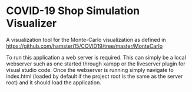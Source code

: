 # COVID-19 Shop Simulation Visualizer

A visualization tool for the Monte-Carlo visualization as defined in
https://github.com/hamsteri15/COVID19/tree/master/MonteCarlo

To run this application a web server is required. This can simply be a local webserver such as one started through xampp or 
the liveserver plugin for visual studio code.
Once the webserver is running simply navigate to index.html (loaded by default if the project root is the same as the server root) and it should load the application.